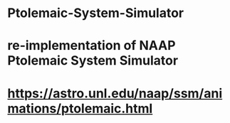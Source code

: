 # Ptolemaic-System-Simulator
# re-implementation of NAAP Ptolemaic System Simulator
# https://astro.unl.edu/naap/ssm/animations/ptolemaic.html
